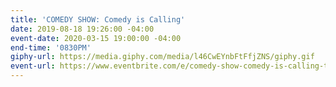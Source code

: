 ```yaml
---
title: 'COMEDY SHOW: Comedy is Calling'
date: 2019-08-18 19:26:00 -04:00
event-date: 2020-03-15 19:00:00 -04:00
end-time: '0830PM'
giphy-url: https://media.giphy.com/media/l46CwEYnbFtFfjZNS/giphy.gif
event-url: https://www.eventbrite.com/e/comedy-show-comedy-is-calling-tickets-96364806731
---
```



